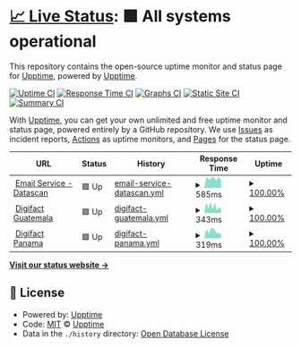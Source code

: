# [📈 Live Status](https://demo.upptime.js.org): <!--live status--> **🟩 All systems operational**

This repository contains the open-source uptime monitor and status page for [Upptime](https://upptime.js.org), powered by [Upptime](https://github.com/upptime/upptime).

[![Uptime CI](https://github.com/Digifact-FEL/uptime_monitoring/workflows/Uptime%20CI/badge.svg)](https://github.com/Digifact-FEL/uptime_monitoring/actions?query=workflow%3A%22Uptime+CI%22)
[![Response Time CI](https://github.com/Digifact-FEL/uptime_monitoring/workflows/Response%20Time%20CI/badge.svg)](https://github.com/Digifact-FEL/uptime_monitoring/actions?query=workflow%3A%22Response+Time+CI%22)
[![Graphs CI](https://github.com/Digifact-FEL/uptime_monitoring/workflows/Graphs%20CI/badge.svg)](https://github.com/Digifact-FEL/uptime_monitoring/actions?query=workflow%3A%22Graphs+CI%22)
[![Static Site CI](https://github.com/Digifact-FEL/uptime_monitoring/workflows/Static%20Site%20CI/badge.svg)](https://github.com/Digifact-FEL/uptime_monitoring/actions?query=workflow%3A%22Static+Site+CI%22)
[![Summary CI](https://github.com/Digifact-FEL/uptime_monitoring/workflows/Summary%20CI/badge.svg)](https://github.com/Digifact-FEL/uptime_monitoring/actions?query=workflow%3A%22Summary+CI%22)

With [Upptime](https://upptime.js.org), you can get your own unlimited and free uptime monitor and status page, powered entirely by a GitHub repository. We use [Issues](https://github.com/upptime/upptime/issues) as incident reports, [Actions](https://github.com/Digifact-FEL/uptime_monitoring/actions) as uptime monitors, and [Pages](https://demo.upptime.js.org) for the status page.

<!--start: status pages-->
<!-- This summary is generated by Upptime (https://github.com/upptime/upptime) -->
<!-- Do not edit this manually, your changes will be overwritten -->
<!-- prettier-ignore -->
| URL | Status | History | Response Time | Uptime |
| --- | ------ | ------- | ------------- | ------ |
| <img alt="" src="https://icons.duckduckgo.com/ip3/marge.datascan-site.com.ico" height="13"> [Email Service - Datascan](https://marge.datascan-site.com) | 🟩 Up | [email-service-datascan.yml](https://github.com/Digifact-FEL/uptime_monitoring/commits/HEAD/history/email-service-datascan.yml) | <details><summary><img alt="Response time graph" src="./graphs/email-service-datascan/response-time-week.png" height="20"> 585ms</summary><br><a href="https://Digifact-FEL.github.io/uptime_monitoring/history/email-service-datascan"><img alt="Response time 962" src="https://img.shields.io/endpoint?url=https%3A%2F%2Fraw.githubusercontent.com%2FDigifact-FEL%2Fuptime_monitoring%2FHEAD%2Fapi%2Femail-service-datascan%2Fresponse-time.json"></a><br><a href="https://Digifact-FEL.github.io/uptime_monitoring/history/email-service-datascan"><img alt="24-hour response time 765" src="https://img.shields.io/endpoint?url=https%3A%2F%2Fraw.githubusercontent.com%2FDigifact-FEL%2Fuptime_monitoring%2FHEAD%2Fapi%2Femail-service-datascan%2Fresponse-time-day.json"></a><br><a href="https://Digifact-FEL.github.io/uptime_monitoring/history/email-service-datascan"><img alt="7-day response time 585" src="https://img.shields.io/endpoint?url=https%3A%2F%2Fraw.githubusercontent.com%2FDigifact-FEL%2Fuptime_monitoring%2FHEAD%2Fapi%2Femail-service-datascan%2Fresponse-time-week.json"></a><br><a href="https://Digifact-FEL.github.io/uptime_monitoring/history/email-service-datascan"><img alt="30-day response time 781" src="https://img.shields.io/endpoint?url=https%3A%2F%2Fraw.githubusercontent.com%2FDigifact-FEL%2Fuptime_monitoring%2FHEAD%2Fapi%2Femail-service-datascan%2Fresponse-time-month.json"></a><br><a href="https://Digifact-FEL.github.io/uptime_monitoring/history/email-service-datascan"><img alt="1-year response time 1107" src="https://img.shields.io/endpoint?url=https%3A%2F%2Fraw.githubusercontent.com%2FDigifact-FEL%2Fuptime_monitoring%2FHEAD%2Fapi%2Femail-service-datascan%2Fresponse-time-year.json"></a></details> | <details><summary><a href="https://Digifact-FEL.github.io/uptime_monitoring/history/email-service-datascan">100.00%</a></summary><a href="https://Digifact-FEL.github.io/uptime_monitoring/history/email-service-datascan"><img alt="All-time uptime 98.53%" src="https://img.shields.io/endpoint?url=https%3A%2F%2Fraw.githubusercontent.com%2FDigifact-FEL%2Fuptime_monitoring%2FHEAD%2Fapi%2Femail-service-datascan%2Fuptime.json"></a><br><a href="https://Digifact-FEL.github.io/uptime_monitoring/history/email-service-datascan"><img alt="24-hour uptime 100.00%" src="https://img.shields.io/endpoint?url=https%3A%2F%2Fraw.githubusercontent.com%2FDigifact-FEL%2Fuptime_monitoring%2FHEAD%2Fapi%2Femail-service-datascan%2Fuptime-day.json"></a><br><a href="https://Digifact-FEL.github.io/uptime_monitoring/history/email-service-datascan"><img alt="7-day uptime 100.00%" src="https://img.shields.io/endpoint?url=https%3A%2F%2Fraw.githubusercontent.com%2FDigifact-FEL%2Fuptime_monitoring%2FHEAD%2Fapi%2Femail-service-datascan%2Fuptime-week.json"></a><br><a href="https://Digifact-FEL.github.io/uptime_monitoring/history/email-service-datascan"><img alt="30-day uptime 100.00%" src="https://img.shields.io/endpoint?url=https%3A%2F%2Fraw.githubusercontent.com%2FDigifact-FEL%2Fuptime_monitoring%2FHEAD%2Fapi%2Femail-service-datascan%2Fuptime-month.json"></a><br><a href="https://Digifact-FEL.github.io/uptime_monitoring/history/email-service-datascan"><img alt="1-year uptime 97.96%" src="https://img.shields.io/endpoint?url=https%3A%2F%2Fraw.githubusercontent.com%2FDigifact-FEL%2Fuptime_monitoring%2FHEAD%2Fapi%2Femail-service-datascan%2Fuptime-year.json"></a></details>
| <img alt="" src="https://icons.duckduckgo.com/ip3/felgtaws.digifact.com.gt.ico" height="13"> [Digifact Guatemala](https://felgtaws.digifact.com.gt) | 🟩 Up | [digifact-guatemala.yml](https://github.com/Digifact-FEL/uptime_monitoring/commits/HEAD/history/digifact-guatemala.yml) | <details><summary><img alt="Response time graph" src="./graphs/digifact-guatemala/response-time-week.png" height="20"> 343ms</summary><br><a href="https://Digifact-FEL.github.io/uptime_monitoring/history/digifact-guatemala"><img alt="Response time 465" src="https://img.shields.io/endpoint?url=https%3A%2F%2Fraw.githubusercontent.com%2FDigifact-FEL%2Fuptime_monitoring%2FHEAD%2Fapi%2Fdigifact-guatemala%2Fresponse-time.json"></a><br><a href="https://Digifact-FEL.github.io/uptime_monitoring/history/digifact-guatemala"><img alt="24-hour response time 184" src="https://img.shields.io/endpoint?url=https%3A%2F%2Fraw.githubusercontent.com%2FDigifact-FEL%2Fuptime_monitoring%2FHEAD%2Fapi%2Fdigifact-guatemala%2Fresponse-time-day.json"></a><br><a href="https://Digifact-FEL.github.io/uptime_monitoring/history/digifact-guatemala"><img alt="7-day response time 343" src="https://img.shields.io/endpoint?url=https%3A%2F%2Fraw.githubusercontent.com%2FDigifact-FEL%2Fuptime_monitoring%2FHEAD%2Fapi%2Fdigifact-guatemala%2Fresponse-time-week.json"></a><br><a href="https://Digifact-FEL.github.io/uptime_monitoring/history/digifact-guatemala"><img alt="30-day response time 421" src="https://img.shields.io/endpoint?url=https%3A%2F%2Fraw.githubusercontent.com%2FDigifact-FEL%2Fuptime_monitoring%2FHEAD%2Fapi%2Fdigifact-guatemala%2Fresponse-time-month.json"></a><br><a href="https://Digifact-FEL.github.io/uptime_monitoring/history/digifact-guatemala"><img alt="1-year response time 435" src="https://img.shields.io/endpoint?url=https%3A%2F%2Fraw.githubusercontent.com%2FDigifact-FEL%2Fuptime_monitoring%2FHEAD%2Fapi%2Fdigifact-guatemala%2Fresponse-time-year.json"></a></details> | <details><summary><a href="https://Digifact-FEL.github.io/uptime_monitoring/history/digifact-guatemala">100.00%</a></summary><a href="https://Digifact-FEL.github.io/uptime_monitoring/history/digifact-guatemala"><img alt="All-time uptime 99.34%" src="https://img.shields.io/endpoint?url=https%3A%2F%2Fraw.githubusercontent.com%2FDigifact-FEL%2Fuptime_monitoring%2FHEAD%2Fapi%2Fdigifact-guatemala%2Fuptime.json"></a><br><a href="https://Digifact-FEL.github.io/uptime_monitoring/history/digifact-guatemala"><img alt="24-hour uptime 100.00%" src="https://img.shields.io/endpoint?url=https%3A%2F%2Fraw.githubusercontent.com%2FDigifact-FEL%2Fuptime_monitoring%2FHEAD%2Fapi%2Fdigifact-guatemala%2Fuptime-day.json"></a><br><a href="https://Digifact-FEL.github.io/uptime_monitoring/history/digifact-guatemala"><img alt="7-day uptime 100.00%" src="https://img.shields.io/endpoint?url=https%3A%2F%2Fraw.githubusercontent.com%2FDigifact-FEL%2Fuptime_monitoring%2FHEAD%2Fapi%2Fdigifact-guatemala%2Fuptime-week.json"></a><br><a href="https://Digifact-FEL.github.io/uptime_monitoring/history/digifact-guatemala"><img alt="30-day uptime 100.00%" src="https://img.shields.io/endpoint?url=https%3A%2F%2Fraw.githubusercontent.com%2FDigifact-FEL%2Fuptime_monitoring%2FHEAD%2Fapi%2Fdigifact-guatemala%2Fuptime-month.json"></a><br><a href="https://Digifact-FEL.github.io/uptime_monitoring/history/digifact-guatemala"><img alt="1-year uptime 99.97%" src="https://img.shields.io/endpoint?url=https%3A%2F%2Fraw.githubusercontent.com%2FDigifact-FEL%2Fuptime_monitoring%2FHEAD%2Fapi%2Fdigifact-guatemala%2Fuptime-year.json"></a></details>
| <img alt="" src="https://icons.duckduckgo.com/ip3/tf.digifact.com.pa.ico" height="13"> [Digifact Panama](https://tf.digifact.com.pa) | 🟩 Up | [digifact-panama.yml](https://github.com/Digifact-FEL/uptime_monitoring/commits/HEAD/history/digifact-panama.yml) | <details><summary><img alt="Response time graph" src="./graphs/digifact-panama/response-time-week.png" height="20"> 319ms</summary><br><a href="https://Digifact-FEL.github.io/uptime_monitoring/history/digifact-panama"><img alt="Response time 339" src="https://img.shields.io/endpoint?url=https%3A%2F%2Fraw.githubusercontent.com%2FDigifact-FEL%2Fuptime_monitoring%2FHEAD%2Fapi%2Fdigifact-panama%2Fresponse-time.json"></a><br><a href="https://Digifact-FEL.github.io/uptime_monitoring/history/digifact-panama"><img alt="24-hour response time 139" src="https://img.shields.io/endpoint?url=https%3A%2F%2Fraw.githubusercontent.com%2FDigifact-FEL%2Fuptime_monitoring%2FHEAD%2Fapi%2Fdigifact-panama%2Fresponse-time-day.json"></a><br><a href="https://Digifact-FEL.github.io/uptime_monitoring/history/digifact-panama"><img alt="7-day response time 319" src="https://img.shields.io/endpoint?url=https%3A%2F%2Fraw.githubusercontent.com%2FDigifact-FEL%2Fuptime_monitoring%2FHEAD%2Fapi%2Fdigifact-panama%2Fresponse-time-week.json"></a><br><a href="https://Digifact-FEL.github.io/uptime_monitoring/history/digifact-panama"><img alt="30-day response time 296" src="https://img.shields.io/endpoint?url=https%3A%2F%2Fraw.githubusercontent.com%2FDigifact-FEL%2Fuptime_monitoring%2FHEAD%2Fapi%2Fdigifact-panama%2Fresponse-time-month.json"></a><br><a href="https://Digifact-FEL.github.io/uptime_monitoring/history/digifact-panama"><img alt="1-year response time 322" src="https://img.shields.io/endpoint?url=https%3A%2F%2Fraw.githubusercontent.com%2FDigifact-FEL%2Fuptime_monitoring%2FHEAD%2Fapi%2Fdigifact-panama%2Fresponse-time-year.json"></a></details> | <details><summary><a href="https://Digifact-FEL.github.io/uptime_monitoring/history/digifact-panama">100.00%</a></summary><a href="https://Digifact-FEL.github.io/uptime_monitoring/history/digifact-panama"><img alt="All-time uptime 42.68%" src="https://img.shields.io/endpoint?url=https%3A%2F%2Fraw.githubusercontent.com%2FDigifact-FEL%2Fuptime_monitoring%2FHEAD%2Fapi%2Fdigifact-panama%2Fuptime.json"></a><br><a href="https://Digifact-FEL.github.io/uptime_monitoring/history/digifact-panama"><img alt="24-hour uptime 100.00%" src="https://img.shields.io/endpoint?url=https%3A%2F%2Fraw.githubusercontent.com%2FDigifact-FEL%2Fuptime_monitoring%2FHEAD%2Fapi%2Fdigifact-panama%2Fuptime-day.json"></a><br><a href="https://Digifact-FEL.github.io/uptime_monitoring/history/digifact-panama"><img alt="7-day uptime 100.00%" src="https://img.shields.io/endpoint?url=https%3A%2F%2Fraw.githubusercontent.com%2FDigifact-FEL%2Fuptime_monitoring%2FHEAD%2Fapi%2Fdigifact-panama%2Fuptime-week.json"></a><br><a href="https://Digifact-FEL.github.io/uptime_monitoring/history/digifact-panama"><img alt="30-day uptime 100.00%" src="https://img.shields.io/endpoint?url=https%3A%2F%2Fraw.githubusercontent.com%2FDigifact-FEL%2Fuptime_monitoring%2FHEAD%2Fapi%2Fdigifact-panama%2Fuptime-month.json"></a><br><a href="https://Digifact-FEL.github.io/uptime_monitoring/history/digifact-panama"><img alt="1-year uptime 31.89%" src="https://img.shields.io/endpoint?url=https%3A%2F%2Fraw.githubusercontent.com%2FDigifact-FEL%2Fuptime_monitoring%2FHEAD%2Fapi%2Fdigifact-panama%2Fuptime-year.json"></a></details>

<!--end: status pages-->

[**Visit our status website →**](https://demo.upptime.js.org)

## 📄 License

- Powered by: [Upptime](https://github.com/upptime/upptime)
- Code: [MIT](./LICENSE) © [Upptime](https://upptime.js.org)
- Data in the `./history` directory: [Open Database License](https://opendatacommons.org/licenses/odbl/1-0/)
